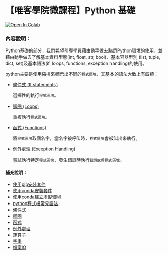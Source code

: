 # 【唯客學院微課程】Python 基礎

[![Open In Colab](https://colab.research.google.com/assets/colab-badge.svg)](https://colab.research.google.com/github/victorgau/khpy_python_basics/)

### 內容說明：

Python基礎的部分，我們希望引導學員藉由動手做去熟悉Python環境的使用，並藉由動手做去了解基本資料型態(int, float, str, bool)、基本容器型別 (list, tuple, dict, set)及基本語法(if, loops, functions, exception handling)的使用。

python主要是使用縮排來標示出不同的`程式區塊`，其基本的語法大致上有四類：

* [條件式 (If statements)](條件式.md)
  
  選擇性的執行`程式區塊`。

* [迴圈 (Loops)](迴圈.md)
  
  重複執行`程式區塊`。

* [函式 (Functions)](函式.md)
  
  將`程式區塊`取個名字，當名字被呼叫時，`程式區塊`會被叫出來執行。

* [例外處理 (Exception Handling)](例外處理.md)
  
  嘗試執行特定`程式區塊`，發生錯誤時執行`錯誤處理程式區塊`。


#### 補充說明：

* [使用pip安裝套件](使用pip安裝套件.md)
* [使用conda安裝套件](使用conda安裝套件.md)
* [使用conda建立虛擬環境](使用conda建立虛擬環境.md)
* [python程式檔常見語法](python程式檔常見語法.md)
* [條件式](條件式.md)
* [迴圈](迴圈.md)
* [函式](函式.md)
* [例外處理](例外處理.md)
* [運算子](運算子.md)
* [字串](字串.md)
* [檔案IO](檔案IO.md)